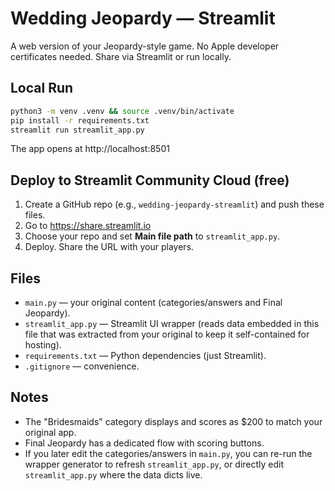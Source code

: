 # Wedding Jeopardy — Streamlit

A web version of your Jeopardy-style game. No Apple developer certificates needed. Share via Streamlit or run locally.

## Local Run

```bash
python3 -m venv .venv && source .venv/bin/activate
pip install -r requirements.txt
streamlit run streamlit_app.py
```

The app opens at http://localhost:8501

## Deploy to Streamlit Community Cloud (free)

1. Create a GitHub repo (e.g., `wedding-jeopardy-streamlit`) and push these files.
2. Go to https://share.streamlit.io
3. Choose your repo and set **Main file path** to `streamlit_app.py`.
4. Deploy. Share the URL with your players.

## Files

- `main.py` — your original content (categories/answers and Final Jeopardy).  
- `streamlit_app.py` — Streamlit UI wrapper (reads data embedded in this file that was extracted from your original to keep it self-contained for hosting).  
- `requirements.txt` — Python dependencies (just Streamlit).  
- `.gitignore` — convenience.

## Notes

- The "Bridesmaids" category displays and scores as $200 to match your original app.
- Final Jeopardy has a dedicated flow with scoring buttons.
- If you later edit the categories/answers in `main.py`, you can re-run the wrapper generator to refresh `streamlit_app.py`, or directly edit `streamlit_app.py` where the data dicts live.

